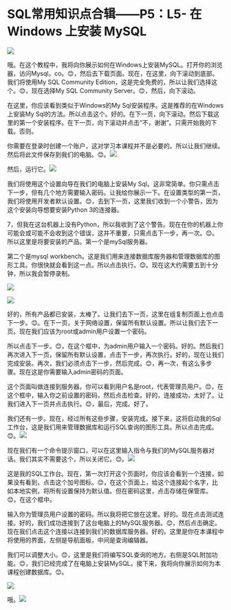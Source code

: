 # SQL常用知识点合辑——P5：L5- 在 Windows 上安装 MySQL 

![](img/906b095874e6511f73136ed6d2e67382_0.png)

哦。在这个教程中，我将向你展示如何在Windows上安装MySQL。打开你的浏览器，访问Mysql。co。😊，然后去下载页面。现在，在这里，向下滚动到底部。我们将使用My SQL Community Edition，这是完全免费的，所以让我们选择这个。😊，现在选择My SQL Community Server。😊，然后，向下滚动。

在这里，你应该看到类似于Windows的My Sql安装程序。这是推荐的在Windows上安装My Sql的方法。所以点击这个。好的。在下一页，向下滚动。然后下载这里的第一个安装程序。在下一页，向下滚动并点击“不，谢谢”。只需开始我的下载。否则。

你需要在登录时创建一个账户，这对学习本课程并不是必要的。所以让我们继续。然后将此文件保存到我们的电脑。😊。![](img/906b095874e6511f73136ed6d2e67382_2.png)

然后，运行它。![](img/906b095874e6511f73136ed6d2e67382_4.png)

我们将使用这个设置向导在我们的电脑上安装My Sql。这非常简单。你只需点击下一步，但有几个地方需要输入密码。让我给你展示一下。在设置类型的第一页，我们将使用开发者默认设置。😊，去到下一页，这里我们收到一个小警告，因为这个安装向导想要安装Python 3的连接器。

7，但我在这台机器上没有Python，所以我收到了这个警告。现在在你的机器上你可能会或可能不会收到这个错误，这并不重要，只需点击下一步，再一次。😊。所以这里是将要安装的产品。第一个是mySql服务器。

第二个是mysql workbench。这是我们用来连接数据库服务器和管理数据库的图形工具。你很快就会看到这一点。所以点击执行。😊。现在这大约需要五到十分钟，所以我会暂停录制。

![](img/906b095874e6511f73136ed6d2e67382_6.png)

![](img/906b095874e6511f73136ed6d2e67382_7.png)

好的，所有产品都已安装，太棒了。让我们去下一页，这里在组复制页面上也点击下一步。😊。在下一页，关于网络设置，保留所有默认设置。所以让我们去下一页。现在我们应该为root或admin用户设置一个密码。

所以点击下一步。😊，在这个框中，为admin用户输入一个密码。好的。然后我们再次进入下一页，保留所有默认设置，点击下一步，再次执行。好的，现在让我们完成安装。再次，我们必须点击下一步，然后完成。😊，再一次，有这么多步骤。现在这是你需要输入admin密码的页面。

这个页面叫做连接到服务器。你可以看到用户名是root，代表管理员用户。😊，在这个框中，输入你之前设置的密码，然后点击检查。好的，连接成功，太好了。让我们进入下一页并点击执行。😊，最后，完成。好了。

我们还有一步。现在，经过所有这些步骤，安装完成。接下来，这将启动我的Sql工作台，这是我们用来管理数据库和运行SQL查询的图形工具。所以点击完成。😊。![](img/906b095874e6511f73136ed6d2e67382_9.png)

现在我们有一个命令提示窗口，可以在这里输入指令与我们的MySQL服务器对话。我们其实不需要这个，所以关闭它。😊。![](img/906b095874e6511f73136ed6d2e67382_11.png)

这是我的SQL工作台。现在，第一次打开这个页面时，你应该会看到一个连接，如果没有看到，点击这个加号图标。😊，在这个页面上，给这个连接起个名字，比如本地实例，将所有设置保持为默认值。但在密码这里，点击存储在保管库。😊，在这个框中。

输入你为管理员用户设置的密码。所以我将把它放在这里。好的。现在点击测试连接。好的，我们成功连接到了这台电脑上的MySQL服务器。😊，然后点击确定。现在我们点击这个连接以连接到我们的数据库服务器。好的。这里是你在本课程中将使用的界面，左侧是导航面板，中间是查询编辑器。

我们可以调整大小。😊，这里是我们将编写SQL查询的地方。右侧是SQL附加功能。😊，我们已经完成了在电脑上安装MySQL。接下来，我将向你展示如何为本课程创建数据库。😊。

![](img/906b095874e6511f73136ed6d2e67382_13.png)

哦。![](img/906b095874e6511f73136ed6d2e67382_15.png)
